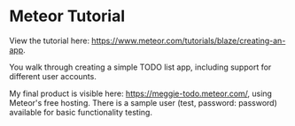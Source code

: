# Meteor Tutorial
View the tutorial here: https://www.meteor.com/tutorials/blaze/creating-an-app.

You walk through creating a simple TODO list app, including support for different user accounts.

My final product is visible here: https://meggie-todo.meteor.com/, using Meteor's free hosting. There is a sample user (test, password: password) available for basic functionality testing.
